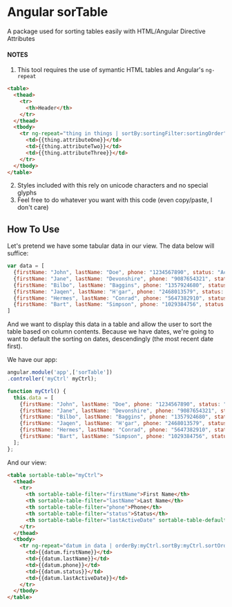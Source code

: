 # Angular sorTable

A package used for sorting tables easily with HTML/Angular Directive Attributes

#### NOTES

1. This tool requires the use of symantic HTML tables and Angular's `ng-repeat`
```HTML
<table>
  <thead>
    <tr>
      <th>Header</th>
    </tr>
  </thead>
  <tbody>
    <tr ng-repeat="thing in things | sortBy:sortingFilter:sortingOrder">
      <td>{{thing.attributeOne}}</td>
      <td>{{thing.attributeTwo}}</td>
      <td>{{thing.attributeThree}}</td>
    </tr>
  </tbody>
</table>
```
2. Styles included with this rely on unicode characters and no special glyphs
3. Feel free to do whatever you want with this code (even copy/paste, I don't care)

## How To Use

Let's pretend we have some tabular data in our view.  The data below will suffice:
```javascript
var data = [
  {firstName: "John", lastName: "Doe", phone: "1234567890", status: "Active", lastActiveDate: "2016-05-22T19:13:02.638Z"},
  {firstName: "Jane", lastName: "Devonshire", phone: "9087654321", status: "Inactive", lastActiveDate: "2012-02-22T19:13:02.638Z"},
  {firstName: "Bilbo", lastName: "Baggins", phone: "1357924680", status: "Active", lastActiveDate: "2014-01-04T19:13:02.638Z"},
  {firstName: "Jaqen", lastName: "H'gar", phone: "2468013579", status: "Disabled", lastActiveDate: "2013-03-13T19:13:02.638Z"},
  {firstName: "Hermes", lastName: "Conrad", phone: "5647382910", status: "Inactive", lastActiveDate: "2015-05-12T19:13:02.638Z"},
  {firstName: "Bart", lastName: "Simpson", phone: "1029384756", status: "Active", lastActiveDate: "2015-05-13T19:13:02.638Z"},
]
```
And we want to display this data in a table and allow the user to sort the table based on column contents.
Because we have dates, we're going to want to default the sorting on dates, descendingly (the most recent date first).

We have our app:

```javascript
angular.module('app',['sorTable'])
.controller('myCtrl' myCtrl);

function myCtrl() {
  this.data = [
    {firstName: "John", lastName: "Doe", phone: "1234567890", status: "Active", lastActiveDate: "2016-05-22T19:13:02.638Z"},
    {firstName: "Jane", lastName: "Devonshire", phone: "9087654321", status: "Inactive", lastActiveDate: "2012-02-22T19:13:02.638Z"},
    {firstName: "Bilbo", lastName: "Baggins", phone: "1357924680", status: "Active", lastActiveDate: "2014-01-04T19:13:02.638Z"},
    {firstName: "Jaqen", lastName: "H'gar", phone: "2468013579", status: "Disabled", lastActiveDate: "2013-03-13T19:13:02.638Z"},
    {firstName: "Hermes", lastName: "Conrad", phone: "5647382910", status: "Inactive", lastActiveDate: "2015-05-12T19:13:02.638Z"},
    {firstName: "Bart", lastName: "Simpson", phone: "1029384756", status: "Active", lastActiveDate: "2015-05-13T19:13:02.638Z"},
  ];
};
```

And our view:
```HTML
<table sortable-table="myCtrl">
  <thead>
    <tr>
      <th sortable-table-filter="firstName">First Name</th>
      <th sortable-table-filter="lastName">Last Name</th>
      <th sortable-table-filter="phone">Phone</th>
      <th sortable-table-filter="status">Status</th>
      <th sortable-table-filter="lastActiveDate" sortable-table-default="desc">Last Active Date</th>
    </tr>
  </thead>
  <tbody>
    <tr ng-repeat="datum in data | orderBy:myCtrl.sortBy:myCtrl.sortOrder">
      <td>{{datum.firstName}}</td>
      <td>{{datum.lastName}}</td>
      <td>{{datum.phone}}</td>
      <td>{{datum.status}}</td>
      <td>{{datum.lastActiveDate}}</td>
    </tr>
  </tbody>
</table>
```